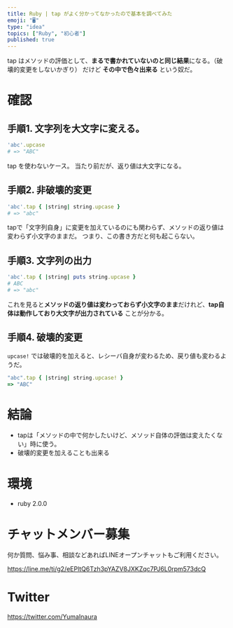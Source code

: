 ```yaml
---
title: Ruby | tap がよく分かってなかったので基本を調べてみた
emoji: "🖥"
type: "idea"
topics: ["Ruby", "初心者"]
published: true
---
```


tap はメソッドの評価として、**まるで書かれていないのと同じ結果**になる。（破壊的変更をしないかぎり）
だけど **その中で色々出来る** という奴だ。

# 確認

## 手順1. 文字列を大文字に変える。

```rb
'abc'.upcase
# => "ABC"
```


tap を使わないケース。
当たり前だが、返り値は大文字になる。

## 手順2. 非破壊的変更

```rb
'abc'.tap { |string| string.upcase }
# => "abc"
```

tapで「文字列自身」に変更を加えているのにも関わらず、メソッドの返り値は変わらず小文字のままだ。
つまり、この書き方だと何も起こらない。


## 手順3. 文字列の出力

```rb
'abc'.tap { |string| puts string.upcase }
# ABC
# => "abc" 
```

これを見ると**メソッドの返り値は変わっておらず小文字のまま**だけれど、**tap自体は動作しており大文字が出力されている** ことが分かる。

## 手順4. 破壊的変更

`upcase!` では破壊的を加えると、レシーバ自身が変わるため、戻り値も変わるようだ。

```rb
"abc".tap { |string| string.upcase! }
=> "ABC"
```

# 結論

- tapは「メソッドの中で何かしたいけど、メソッド自体の評価は変えたくない」時に使う。
- 破壊的変更を加えることも出来る

# 環境

- ruby 2.0.0








<!-- Update From Qiita API -->

# チャットメンバー募集


何か質問、悩み事、相談などあればLINEオープンチャットもご利用ください。

https://line.me/ti/g2/eEPltQ6Tzh3pYAZV8JXKZqc7PJ6L0rpm573dcQ





# Twitter


https://twitter.com/YumaInaura


<!-- Update From Qiita API -->


